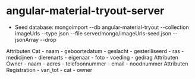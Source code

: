 # angular-material-tryout-server

* Seed database: mongoimport --db angular-material-tryout --collection imageUrls --type json --file server/mongo/imageUrls-seed.json --jsonArray --drop

Attributen Cat
    - naam
    - geboortedatum
    - geslacht
    - gesteriliseerd
    - ras
    - medicijnen
    - dierenarts
    - eigenaar
    - foto
    - voeding
    - gedrag
Attributen Owner
    - naam
    - adres
    - telefoonnummer
    - email
    - noodnummer
Attributen Registration
    - van_tot
    - cat
    - owner